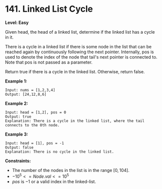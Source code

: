 # 141. Linked List Cycle
**Level: Easy**

Given head, the head of a linked list, determine if the linked list has a cycle in it.

There is a cycle in a linked list if there is some node in the list that can be reached again by continuously following the next pointer. Internally, pos is used to denote the index of the node that tail's next pointer is connected to. Note that pos is not passed as a parameter.

Return true if there is a cycle in the linked list. Otherwise, return false.

**Example 1:**

```
Input: nums = [1,2,3,4]
Output: [24,12,8,6]
```

**Example 2:**
```
Input: head = [1,2], pos = 0
Output: true
Explanation: There is a cycle in the linked list, where the tail connects to the 0th node.
```

**Example 3:**
```
Input: head = [1], pos = -1
Output: false
Explanation: There is no cycle in the linked list.
```
 
**Constraints:**
* The number of the nodes in the list is in the range $[0, 104]$.
* $-10^5 <= Node.val <= 10^5$
* $pos$ is $-1$ or a valid index in the linked-list.